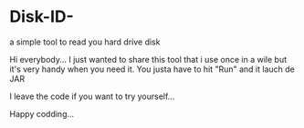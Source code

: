 # Disk-ID-
a simple tool to read you hard drive disk

Hi everybody... I just wanted to share this tool that i use once in a wile but it's very handy when you need it.
You justa have to hit "Run" and it lauch de JAR

I leave the code if you want to try yourself...

Happy codding...
